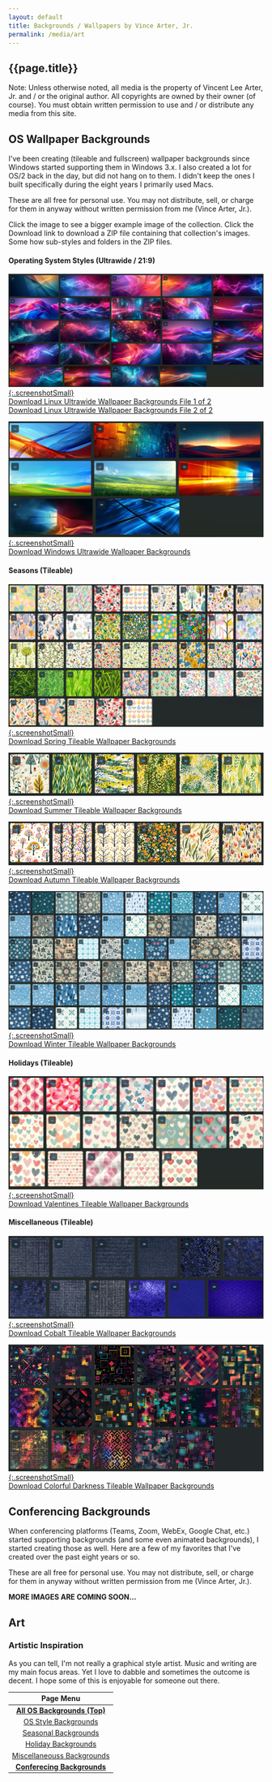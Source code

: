 ```yaml
---
layout: default
title: Backgrounds / Wallpapers by Vince Arter, Jr.
permalink: /media/art
---
```

## {{page.title}}

<article id="article" markdown=1>

<p class="alert">Note: Unless otherwise noted, all media is the property of Vincent Lee Arter, Jr. and / or the original author. All copyrights are owned by their owner (of course). You must obtain written permission to use and / or distribute any media from this site.</p>

## OS Wallpaper Backgrounds
I've been creating (tileable and fullscreen) wallpaper backgrounds since Windows started supporting them in Windows 3.x. I also created a lot for OS/2 back in the day, but did not hang on to them. I didn't keep the ones I built specifically during the eight years I primarily used Macs.

These are all free for personal use. You may not distribute, sell, or charge for them in anyway without written permission from me (Vince Arter, Jr.).

Click the image to see a bigger example image of the collection. Click the Download link to download a ZIP file containing that collection's images. Some how sub-styles and folders in the ZIP files.

#### Operating System Styles (Ultrawide / 21:9)
[![Linux Ultrawide 1 of 2](/assets/images/art/LinuxUW.png){:.screenshotSmall}](/assets/images/art/LinuxUW.png)<br/>
[Download Linux Ultrawide Wallpaper Backgrounds File 1 of 2](/assets/images/art/LinuxUW1of2.zip)<br/>
[Download Linux Ultrawide Wallpaper Backgrounds File 2 of 2](/assets/images/art/LinuxUW2of2.zip)

[![Windows Ultrawide](/assets/images/art/WindowsUW.png){:.screenshotSmall}](/assets/images/art/WindowsUW.png)<br/>
[Download Windows Ultrawide Wallpaper Backgrounds](/assets/images/art/WindowsUW.zip)

#### Seasons (Tileable)
[![Spring Tileable](/assets/images/art/SpringNatureTileable.png){:.screenshotSmall}](/assets/images/art/SpringNatureTileable.png)<br/>
[Download Spring Tileable Wallpaper Backgrounds](/assets/images/art/SpringTileable.zip)

[![Summer Tileable](/assets/images/art/SummerTileable.png){:.screenshotSmall}](/assets/images/art/SummerTileable.png)<br/>
[Download Summer Tileable Wallpaper Backgrounds](/assets/images/art/SummerTileable.zip)

[![Autumn Tileable](/assets/images/art/AutumnTileable.png){:.screenshotSmall}](/assets/images/art/AutumnTileable.png)<br/>
[Download Autumn Tileable Wallpaper Backgrounds](/assets/images/art/AutumnTileable.zip)

[![Winter Tileable](/assets/images/art/WinterTileable.png){:.screenshotSmall}](/assets/images/art/WinterTileable.png)<br/>
[Download Winter Tileable Wallpaper Backgrounds](/assets/images/art/WinterTileable.zip)

#### Holidays (Tileable)
[![Valentines Tileable](/assets/images/art/ValentinesTileable.png){:.screenshotSmall}](/assets/images/art/ValentinesTileable.png)<br/>
[Download Valentines Tileable Wallpaper Backgrounds](/assets/images/art/ValentinesTileable.zip)

#### Miscellaneous (Tileable)
[![Cobalt Tileable](/assets/images/art/CobaltTileable.png){:.screenshotSmall}](/assets/images/art/CobaltTileable.png)<br/>
[Download Cobalt Tileable Wallpaper Backgrounds](/assets/images/art/CobaltTileable.zip)

[![Colorful Darkness Tileable](/assets/images/art/ColorfulDarknessShapesTileable.png){:.screenshotSmall}](/assets/images/art/ColorfulDarknessShapesTileable.png)<br/>
[Download Colorful Darkness Tileable Wallpaper Backgrounds](/assets/images/art/ColorfulDarknessTileable.zip)

## Conferencing Backgrounds
When conferencing platforms (Teams, Zoom, WebEx, Google Chat, etc.) started supporting backgrounds (and some even animated backgrounds), I started creating those as well. Here are a few of my favorites that I've created over the past eight years or so.

These are all free for personal use. You may not distribute, sell, or charge for them in anyway without written permission from me (Vince Arter, Jr.).

**MORE IMAGES ARE COMING SOON...**
</article>

<aside id="aside" markdown=1>

# Art
### Artistic Inspiration
As you can tell, I'm not really a graphical style artist. Music and writing are my main focus areas. Yet I love to dabble and sometimes the outcome is decent. I hope some of this is enjoyable for someone out there.

|                            Page Menu                            |
| :-------------------------------------------------------------: |
|    [**All OS Backgrounds (Top)**](#os-wallpaper-backgrounds)    |
| [OS Style Backgrounds](#operating-system-styles-ultrawide--219) |
|            [Seasonal Backgrounds](#seasons-tileable)            |
|            [Holiday Backgrounds](#holidays-tileable)            |
|      [Miscellaneouss Backgrounds](#miscellaneous-tileable)      |
|    [**Conferecing Backgrounds**](#conferencing-backgrounds)     |

</aside>
